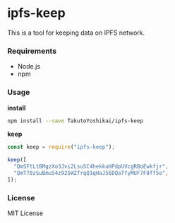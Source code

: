 # ipfs-keep
This is a tool for keeping data on IPFS network.

### Requirements
* Node.js
* npm

### Usage
**install**
```bash
npm install --save TakutoYoshikai/ipfs-keep
```

**keep**
```javascript
const keep = require("ipfs-keep");

keep([
  "QmSFtLtBMgzXo3Jvi2Lsu5C4hekkuHPdpUVcgRBoEwkfjr",
  "QmT78zSuBmuS4z925WZfrqQ1qHaJ56DQaTfyMUF7F8ff5o",
]);
```

### License
MIT License
